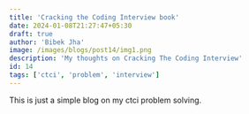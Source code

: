 ```yaml
---
title: 'Cracking the Coding Interview book'
date: 2024-01-08T21:27:47+05:30
draft: true
author: 'Bibek Jha'
image: /images/blogs/post14/img1.png
description: 'My thoughts on Cracking The Coding Interview'
id: 14
tags: ['ctci', 'problem', 'interview']
---
```


This is just a simple blog on my ctci problem solving.
